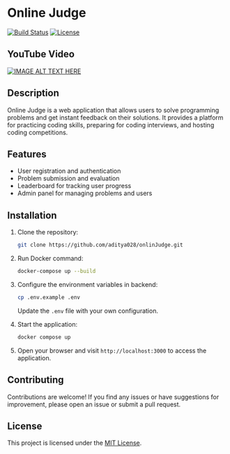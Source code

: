 # Online Judge

[![Build Status](https://img.shields.io/travis/{username}/{repository}?style=flat-square)](https://travis-ci.org/{username}/{repository})
[![License](https://img.shields.io/github/license/{username}/{repository}?style=flat-square)](https://github.com/aditya028/onlineJudge/blob/master/LICENSE)

## YouTube Video
[![IMAGE ALT TEXT HERE](http://img.youtube.com/vi/sHLP9z4lS5Q/0.jpg)](http://www.youtube.com/watch?v=sHLP9z4lS5Q)

## Description

Online Judge is a web application that allows users to solve programming problems and get instant feedback on their solutions. It provides a platform for practicing coding skills, preparing for coding interviews, and hosting coding competitions.

## Features

- User registration and authentication
- Problem submission and evaluation
- Leaderboard for tracking user progress
- Admin panel for managing problems and users

## Installation

1. Clone the repository:

    ```bash
    git clone https://github.com/aditya028/onlinJudge.git
    ```

2. Run Docker command:

    ```bash
    docker-compose up --build
    ```

3. Configure the environment variables in backend:

    ```bash
    cp .env.example .env
    ```

    Update the `.env` file with your own configuration.

4. Start the application:

    ```bash
    docker compose up 
    ```

5. Open your browser and visit `http://localhost:3000` to access the application.

## Contributing

Contributions are welcome! If you find any issues or have suggestions for improvement, please open an issue or submit a pull request.

## License

This project is licensed under the [MIT License](https://github.com/{username}/{repository}/blob/master/LICENSE).
